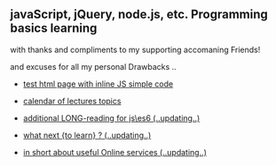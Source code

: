 ## javaScript, jQuery, node.js, etc. Programming basics learning 

with thanks and compliments to my supporting accomaning Friends!  

and excuses for all my personal Drawbacks ..

- [test html page with inline JS simple code](inn.html) 

- [calendar of lectures topics](schedule-2018.md)

- [additional LONG-reading for js\es6 (..updating..)](add-reading.md)

- [what next {to learn} ? (..updating..)](w_n_.md)

- [in short about useful Online services (..updating..)](o_s_.md)

